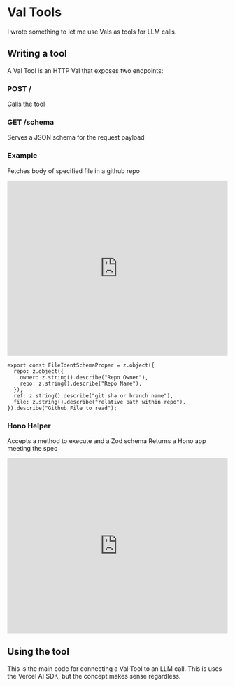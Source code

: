 # Val Tools

I wrote something to let me use Vals as tools for LLM calls. 

## Writing a tool

A Val Tool is an HTTP Val that exposes two endpoints:

### POST /

Calls the tool

### GET /schema

Serves a JSON schema for the request payload

### Example

Fetches body of specified file in a github repo

<iframe width="100%" height="400px" src="https://www.val.town/embed/mharris717/githubFileTool" title="Val Town" frameborder="0" allow="web-share" allowfullscreen></iframe>

```
export const FileIdentSchemaProper = z.object({
  repo: z.object({
    owner: z.string().describe("Repo Owner"),
    repo: z.string().describe("Repo Name"),
  }),
  ref: z.string().describe("git sha or branch name"),
  file: z.string().describe("relative path within repo"),
}).describe("Github File to read");
```

### Hono Helper

Accepts a method to execute and a Zod schema
Returns a Hono app meeting the spec

<iframe width="100%" height="400px" src="https://www.val.town/embed/mharris717/makeHonoTool" title="Val Town" frameborder="0" allow="web-share" allowfullscreen></iframe>

## Using the tool

This is the main code for connecting a Val Tool to an LLM call. This is uses the Vercel AI SDK, but the concept makes sense regardless. 

<script src="https://gist.github.com/mharris717/695e4e9572998e70d65c74221abce40d.js"></script>
